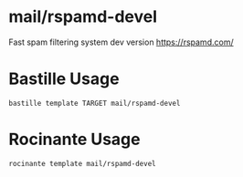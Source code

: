 # mail/rspamd-devel
Fast spam filtering system dev version
https://rspamd.com/

# Bastille Usage
```shell
bastille template TARGET mail/rspamd-devel
```

# Rocinante Usage
```shell
rocinante template mail/rspamd-devel
```
